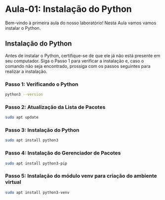 # Aula-01: Instalação do Python

Bem-vindo à primeira aula do nosso laboratório! Nesta Aula vamos vamos instalar o Python. 

## Instalação do Python
Antes de instalar o Python, certifique-se de que ele já não está presente em seu computador. Siga o Passo 1 para verificar a instalação e, caso o comando não seja encontrado, prossiga com os passos seguintes para realizar a instalação.

### Passo 1: Verificando o Python
``` bash
python3 --version
``` 

### Passo 2: Atualização da Lista de Pacotes
``` bash
sudo apt update  
``` 

### Passo 3: Instalação do Python
```bash
sudo apt install python3  
``` 

### Passo 4: Instalação do Gerenciador de Pacotes
```bash
sudo apt install python3-pip 
``` 

### Passo 5: Instalação do módulo venv para criação do ambiente virtual  
```bash
sudo apt install python3-venv 
``` 
